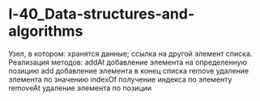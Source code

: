 ﻿# l-40_Data-structures-and-algorithms
Узел, в котором:
	хранятся данные;
	ссылка на другой элемент списка.
Реализация методов:
	addAt     добавление элемента на определенную позицию
	add	добавление элемента в конец списка
	remove    удаление элемента по значению
	indexOf   получение индекса по элементу
  	removeAt  удаление элемента по позиции
